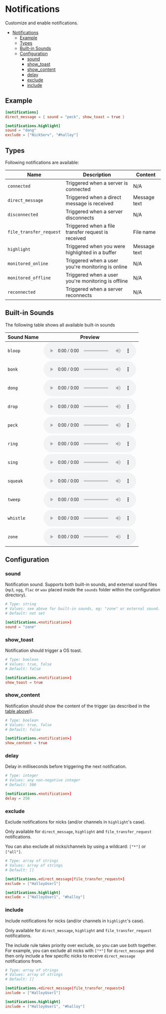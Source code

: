 <!-- markdownlint-disable MD033 -->
# Notifications

Customize and enable notifications.

- [Notifications](#notifications)
  - [Example](#example)
  - [Types](#types)
  - [Built-in Sounds](#built-in-sounds)
  - [Configuration](#configuration)
    - [sound](#sound)
    - [show\_toast](#show_toast)
    - [show\_content](#show_content)
    - [delay](#delay)
    - [exclude](#exclude)
    - [include](#include)

## Example

```toml
[notifications]
direct_message = { sound = "peck", show_toast = true }

[notifications.highlight]
sound = "dong"
exclude = ["NickServ", "#halloy"]
```

## Types

Following notifications are available:

| Name                    | Description                                        | Content |
| ----------------------- | -------------------------------------------------- | --------------------------------- |
| `connected`             | Triggered when a server is connected               | N/A                               |
| `direct_message`        | Triggered when a direct message is received        | Message text                      |
| `disconnected`          | Triggered when a server disconnects                | N/A                               |
| `file_transfer_request` | Triggered when a file transfer request is received | File name                         |
| `highlight`             | Triggered when you were highlighted in a buffer    | Message text                      |
| `monitored_online`      | Triggered when a user you're monitoring is online  | N/A                               |
| `monitored_offline`     | Triggered when a user you're monitoring is offline | N/A                               |
| `reconnected`           | Triggered when a server reconnects                 | N/A                               |

## Built-in Sounds

The following table shows all available built-in sounds

| Sound Name | Preview |
|------------|---------|
| `bloop` | <audio controls><source src="../../sounds/bloop.ogg" type="audio/ogg"></audio> |
| `bonk` | <audio controls><source src="../../sounds/bonk.ogg" type="audio/ogg"></audio> |
| `dong` | <audio controls><source src="../../sounds/dong.ogg" type="audio/ogg"></audio> |
| `drop` | <audio controls><source src="../../sounds/drop.ogg" type="audio/ogg"></audio> |
| `peck` | <audio controls><source src="../../sounds/peck.ogg" type="audio/ogg"></audio> |
| `ring` | <audio controls><source src="../../sounds/ring.ogg" type="audio/ogg"></audio> |
| `sing` | <audio controls><source src="../../sounds/sing.ogg" type="audio/ogg"></audio> |
| `squeak` | <audio controls><source src="../../sounds/squeak.ogg" type="audio/ogg"></audio> |
| `tweep` | <audio controls><source src="../../sounds/tweep.ogg" type="audio/ogg"></audio> |
| `whistle` | <audio controls><source src="../../sounds/whistle.ogg" type="audio/ogg"></audio> |
| `zone` | <audio controls><source src="../../sounds/zone.ogg" type="audio/ogg"></audio> |

## Configuration

### sound

Notification sound.
Supports both built-in sounds, and external sound files (`mp3`, `ogg`, `flac` or `wav` placed inside the `sounds` folder within the configuration directory).

```toml
# Type: string
# Values: see above for built-in sounds, eg: "zone" or external sound.
# Default: not set

[notifications.<notification>]
sound = "zone"
```

### show_toast

Notification should trigger a OS toast.

```toml
# Type: boolean
# Values: true, false
# Default: false

[notifications.<notification>]
show_toast = true
```

### show_content

Notification should show the content of the trigger (as described in the [table above](#types))).

```toml
# Type: boolean
# Values: true, false
# Default: false

[notifications.<notification>]
show_content = true
```

### delay

Delay in milliseconds before triggering the next notification.

```toml
# Type: integer
# Values: any non-negative integer
# Default: 500

[notifications.<notification>]
delay = 250
```

### exclude

Exclude notifications for nicks (and/or channels in `highlight`'s case).

Only available for `direct_message`, `highlight` and `file_transfer_request`
notifications.

You can also exclude all nicks/channels by using a wildcard: `["*"]` or `["all"]`.

```toml
# Type: array of strings
# Values: array of strings
# Default: []

[notifications.<direct_message|file_transfer_request>]
exclude = ["HalloyUser1"]

[notifications.highlight]
exclude = ["HalloyUser1", "#halloy"]
```

### include

Include notifications for nicks (and/or channels in `highlight`'s case).

Only available for `direct_message`, `highlight` and `file_transfer_request`
notifications.

The include rule takes priority over exclude, so you can use both together.
For example, you can exclude all nicks with `["*"]` for `direct_message` and
then only include a few specific nicks to receive `direct_message` notifications
from.

```toml
# Type: array of strings
# Values: array of strings
# Default: []

[notifications.<direct_message|file_transfer_request>]
include = ["HalloyUser1"]

[notifications.highlight]
include = ["HalloyUser1", "#halloy"]
```
